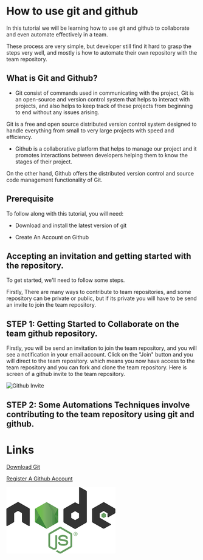 # How to use git and github


In this tutorial we will be learning how to use git and github to collaborate and even automate effectively in a team.

These process are very simple, but developer still find it hard to grasp the steps very well, and mostly is how to automate their own repository with the team repository.

## What is Git and Github?

- Git consist of commands used in communicating with the project, Git is an open-source and version control system that helps to interact with projects, and also helps to keep track of these projects from beginning to end without any issues arising.

Git is a free and open source distributed version control system designed to handle everything from small to very large projects with speed and efficiency.

- Github is a collaborative platform that helps to manage our project and it promotes interactions between developers helping them to know the stages of their project.

On the other hand, Github offers the distributed version control and source code management functionality of Git.

## Prerequisite

To follow along with this tutorial, you will need:

- Download and install the latest version of git 

- Create An Account on Github

## Accepting an invitation and getting started with the repository.

To get started, we'll need to follow some steps.

Firstly, There are many ways to contribute to team repositories, and some repository can be private or public, but if its private you will have to be send an invite to join the team repository.

## STEP 1: Getting Started to Collaborate on the team github repository.

Firstly, you will be send an invitation to join the team repository, and you will see a notification in your email account. Click on the "Join" button and you will direct to the team repository. which means you now have access to the team repository and you can fork and clone the team repository. Here is screen of a github invite to the team repository. 

![Github Invite](./image/github_invitation.PNG)

## STEP 2: Some Automations Techniques involve contributing to the team repository using git and github.



# Links

[Download Git](https://git-scm.com/)

[Register A Github Account](https://github.com/)

![Node pixels](./images/node.png)